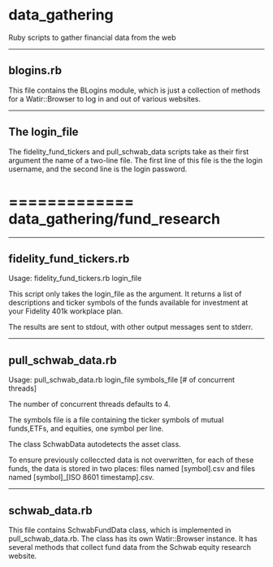 data_gathering
==============

Ruby scripts to gather financial data from the web


----------
blogins.rb
----------

This file contains the BLogins module, which is just a collection of methods
for a Watir::Browser to log in and out of various websites.


--------------
The login_file
--------------

The fidelity_fund_tickers and pull_schwab_data scripts take as their first
argument the name of a two-line file. The first line of this file is the the 
login username, and the second line is the login password.


=============
data_gathering/fund_research
=============

------------------------
fidelity_fund_tickers.rb
------------------------

Usage: fidelity_fund_tickers.rb login_file

This script only takes the login_file as the argument. It returns a list of
descriptions and ticker symbols of the funds available for investment at your
Fidelity 401k workplace plan.

The results are sent to stdout, with other output messages sent to stderr.


------------------------
pull_schwab_data.rb
------------------------

Usage: pull_schwab_data.rb login_file symbols_file [# of concurrent threads]

The number of concurrent threads defaults to 4.

The symbols file is a file containing the ticker symbols of mutual funds,ETFs,
and equities, one symbol per line. 

The class SchwabData autodetects the asset class.

To ensure previously colleccted data is not overwritten, for each of these
funds, the data is stored in two places: files named  [symbol].csv and
files named [symbol]_[ISO 8601 timestamp].csv.


-------------------
schwab_data.rb
-------------------

This file contains SchwabFundData class, which is implemented in 
pull_schwab_data.rb. The class has its own Watir::Browser instance. It has
several methods that collect fund data from the Schwab equity research website.
